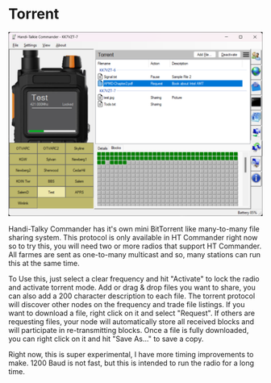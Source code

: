 # Torrent

![image](https://github.com/Ylianst/HTCommander/blob/main/docs/images/ht-torrent.png?raw=true)

Handi-Talky Commander has it's own mini BitTorrent like many-to-many file sharing system. This protocol is only available in HT Commander right now so to try this, you will need two or more radios that support HT Commander. All farmes are sent as one-to-many multicast and so, many stations can run this at the same time.

To Use this, just select a clear frequency and hit "Activate" to lock the radio and activate torrent mode. Add or drag & drop files you want to share, you can also add a 200 character description to each file. The torrent protocol will discover other nodes on the frequency and trade file listings. If you want to download a file, right click on it and select "Request". If others are requesting files, your node will automatically store all received blocks and will participate in re-transmitting blocks. Once a file is fully downloaded, you can right click on it and hit "Save As..." to save a copy.

Right now, this is super experimental, I have more timing improvements to make. 1200 Baud is not fast, but this is intended to run the radio for a long time.
